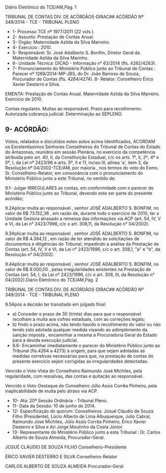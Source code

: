 Diário Eletrônico do TCE/AM,Pág. 1

TRIBUNAL DE CONTAS DIV. DE ACÓRDÃOS-DIRAC## ACÓRDÃO Nº 349/2014 - TCE - TRIBUNAL PLENO

- 1- Processo TCE nº 1977/2011 (22 vols.).
- 2- Assunto: Prestação de Contas Anual.
- 3- Órgão: Maternidade Azilda da Silva Marreiro.
- 4- Exercício : 2010.
- 5- Responsável: Sr. José  Adalberto S. Bonfim, Diretor Geral da  Maternidade  Azilda  da Silva Marinho.
- 6- Unidade Técnica: DICAD - Informação n° 63/2014 (fls. 4262/4263).
- 7-  Pronunciamento  do  Ministério  Público  junto  ao  Tribunal  de  Contas :  Parecer  nº 1269/2014-MP-JBS, do Dr. João Barroso de Souza, Procurador de Contas (fls. 4264/4274). 8- Relator: Conselheiro Érico Xavier Desterro e Silva.

EMENTA: Prestação de Contas Anual. Maternidade  Azilda da Silva  Marreiro. Exercício de 2010.

Contas regulares. Multas ao responsável. Prazo para recolhimento. Autorizada cobrança judicial. Determinação ao SEPLENO.

## 9- ACÓRDÃO:

Vistos, relatados e discutidos estes autos acima identificados,  ACORDAM os Excelentíssimos  Senhores  Conselheiros do Tribunal de Contas do Estado do Amazonas, reunidos em sessão Plenária, no exercício da competência atribuída pelo  art. 40, II, da Constituição Estadual, c/c os arts. 1º, II, 2º, 4º e 5º, I, da Lei nº 2423/96 e arts. 5º, II  e  11,  inciso  III,  alínea  'a',  item  3,  da  Resolução  nº  04/2002-TCE/AM, por maioria ,  nos termos do voto do Exmo. Sr. Conselheiro-Relator, em consonância com o pronunciamento do Ministério Público junto a este Tribunal, no sentido de:

9.1- Julgar IRREGULARES as contas, em conformidade com o parecer do Ministério Público junto ao Tribunal, devendo este ser parte do presente acórdão;

9.2Aplicar multa ao responsável , senhor JOSÉ  ADALBERTO  S. BONFIM, no valor de R$ 73.152,36 , em razão de, durante todo o exercício de 2010, ter a Unidade Gestora atrasado a remessa das informações via ACP (art. 54, IV, V e VI, da Lei n° 2423/7996, c/c o art. 308,11, da Resolução n° 04/2002).

9.3Aplicar multa ao responsável , senhor JOSÉ  ADALBERTO  S. BONFIM, no  valor  de  R$  4.384,12 , em  razão  de  ter  atendido  às  solicitações  de documentos e diligências do Tribunal, impedindo a análise da Prestação de Contas (art. 54, IV, V e VI, da Lei n° 2423/1996, c/c o art. 308,1, "a" e "b", da Resolução n° 04/2002).

9.4Aplicar multa ao responsável , senhor JOSÉ  ADALBERTO  S. BONFIM, no  valor  de  R$  8.000,00 ,  pelas  irregularidades  existentes  na  Prestação  de Contas (art. 54, I, da Lei n° 2423/1996, c/c o art. 308, III, da Resolução n° 04/2002).Diário Eletrônico do TCE/AM,Pág. 2

TRIBUNAL DE CONTAS DIV. DE ACÓRDÃOS-DIRAC## ACÓRDÃO Nº 349/2014 - TCE - TRIBUNAL PLENO

9.5Após a decisão ter transitado em julgado final:

- a) Conceder o prazo de 30 (trinta) dias para que o responsável recolham a multa aos cofres estaduais, com as correções legais;
- b) findo o prazo acima, não tendo havido o recolhimento do valor ou não tendo  sido  adotada  qualquer  medida  visando  ao  adimplemento  da  sanção  imposta  , encaminhar a mesma à Procuradoria Geral do Estado para a devida execução judicial.
- 9.6-  Encaminhar imediatamente  o  parecer  do  Ministério  Público  junto  ao Tribunal  (fls.4264  a  4273)  à  origem,  para  que  sejam  adotadas  as  medidas  corretivas necessárias para que, na prestação de contas do presente exercício sejam corrigidas as irregularidades detectadas.

Vencido o Voto-Vista do Conselheiro Raimundo  José Michiles, pela regularidade, com ressalvas, das contas e quitação ao responsável.

Vencido o Voto-Destaque do Conselheiro Júlio Assis Corrêa Pinheiro, pela inaplicabilidade de multa pelo atraso via ACP.

- 10- Ata: 20ª Sessão Ordinária - Tribunal Pleno.
- 11- Data da Sessão: 10 de junho de 2014.
- 12- Especificação do quorum: Conselheiros: Josué Cláudio de Souza Filho (Presidente), Lúcio  Alberto  de  Lima  Albuquerque,  Julio  Cabral,  Raimundo  José  Michiles,  Júlio  Assis Corrêa Pinheiro, Érico Xavier Desterro e Silva e Ari Jorge Moutinho da Costa Júnior.
- 13- Representante do Ministério Público junto a este Tribunal : Dr.  Carlos Alberto de Souza Almeida, Procurador-Geral.

JOSUÉ CLÁUDIO DE SOUZA FILHO Conselheiro-Presidente

ÉRICO XAVIER DESTERRO E SILVA Conselheiro-Relator

CARLOS ALBERTO DE SOUZA ALMEIDA Procurador-Geral